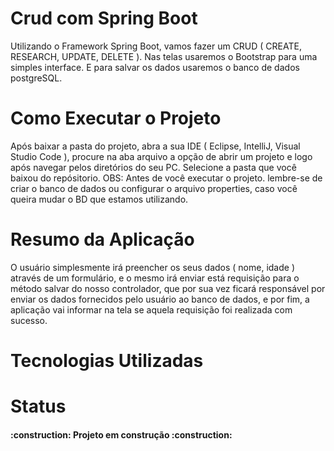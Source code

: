 # Crud com Spring Boot
Utilizando o Framework Spring Boot, vamos fazer um CRUD ( CREATE, RESEARCH, UPDATE, DELETE ). Nas telas usaremos o Bootstrap para uma simples interface. 
E para salvar os dados usaremos o banco de dados postgreSQL.

# Como Executar o Projeto
Após baixar a pasta do projeto, abra a sua IDE ( Eclipse, IntelliJ, Visual Studio Code ), procure na aba arquivo a opção de abrir um projeto e logo após navegar pelos diretórios do seu PC. 
Selecione a pasta que você baixou do repósitorio. 
OBS: Antes de você executar o projeto. lembre-se de criar o banco de dados ou configurar o arquivo properties, caso você queira mudar o BD que estamos utilizando. 

# Resumo da Aplicação
O usuário simplesmente irá preencher os seus dados ( nome, idade ) através de um formulário, e o mesmo irá enviar está requisição para o método salvar do nosso controlador,
que por sua vez ficará responsável por enviar os dados fornecidos pelo usuário ao banco de dados, e por fim, a aplicação vai informar na tela se aquela requisição foi realizada com sucesso.

# Tecnologias Utilizadas

<h1>Status</h1>
<h4> 
    :construction:  Projeto em construção  :construction:
</h4>
